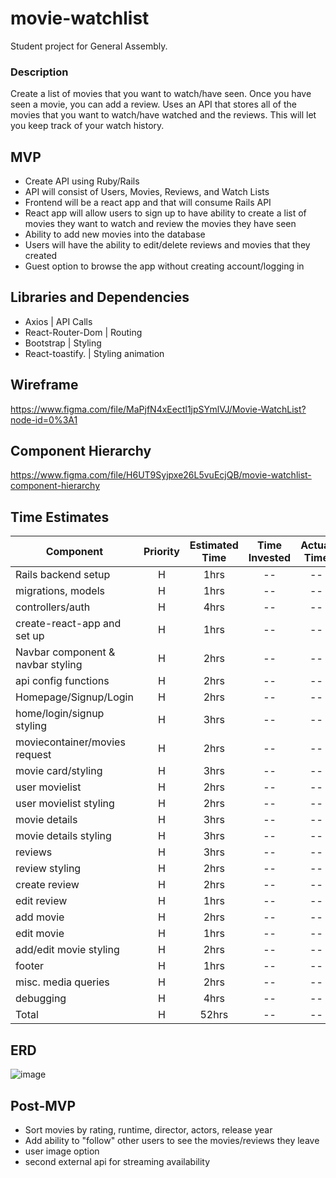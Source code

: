 # movie-watchlist
Student project for General Assembly. 

### Description
Create a list of movies that you want to watch/have seen. Once you have seen a movie, you can add a review.
Uses an API that stores all of the movies that you want to watch/have watched and the reviews. This will let you keep track of your watch history. 

## MVP
- Create API using Ruby/Rails 
- API will consist of Users, Movies, Reviews, and Watch Lists
- Frontend will be a react app and that will consume Rails API 
- React app will allow users to sign up to have ability to create a list of movies they want to watch and review the movies they have seen
- Ability to add new movies into the database
- Users will have the ability to edit/delete reviews and movies that they created
- Guest option to browse the app without creating account/logging in

## Libraries and Dependencies

- Axios             | API Calls
- React-Router-Dom  | Routing
- Bootstrap         | Styling
- React-toastify.   | Styling animation


## Wireframe
https://www.figma.com/file/MaPjfN4xEectl1jpSYmlVJ/Movie-WatchList?node-id=0%3A1


## Component Hierarchy
https://www.figma.com/file/H6UT9Syjpxe26L5vuEcjQB/movie-watchlist-component-hierarchy


## Time Estimates

| Component                                 | Priority | Estimated Time | Time Invested | Actual Time |
| ----------------------------------------- | :------: | :------------: | :-----------: | :---------: |
| Rails backend setup                       |    H     |      1hrs      |     --        |    --       |
| migrations, models                        |    H     |      1hrs      |     --        |    --       |
| controllers/auth                          |    H     |      4hrs      |     --        |    --       |
| create-react-app and set up               |    H     |      1hrs      |     --        |    --       |
| Navbar component & navbar styling         |    H     |      2hrs      |     --        |    --       |
| api config functions                      |    H     |      2hrs      |     --        |    --       |
| Homepage/Signup/Login                     |    H     |      2hrs      |     --        |    --       |
| home/login/signup styling                 |    H     |      3hrs      |     --        |    --       |
| moviecontainer/movies request             |    H     |      2hrs      |     --        |    --       |
| movie card/styling                        |    H     |      3hrs      |     --        |    --       |
| user movielist                            |    H     |      2hrs      |     --        |    --       |
| user movielist styling                    |    H     |      2hrs      |     --        |    --       |
| movie details                             |    H     |      3hrs      |     --        |    --       |
| movie details styling                     |    H     |      3hrs      |     --        |    --       |
| reviews                                   |    H     |      3hrs      |     --        |    --       |
| review styling                            |    H     |      2hrs      |     --        |    --       |
| create review                             |    H     |      2hrs      |     --        |    --       |
| edit review                               |    H     |      1hrs      |     --        |    --       |
| add movie                                 |    H     |      2hrs      |     --        |    --       |
| edit movie                                |    H     |      1hrs      |     --        |    --       |
| add/edit movie styling                    |    H     |      2hrs      |     --        |    --       |
| footer                                    |    H     |      1hrs      |     --        |    --       |
| misc. media queries                       |    H     |      2hrs      |     --        |    --       |
| debugging                                 |    H     |      4hrs      |     --        |    --       |
| Total                                     |    H     |     52hrs      |     --        |    --       |


## ERD
![image](https://user-images.githubusercontent.com/80793283/156278298-6fa8c376-9ecf-4fb5-ba81-25834af2b7d3.png)



## Post-MVP
- Sort movies by rating, runtime, director, actors, release year
- Add ability to "follow" other users to see the movies/reviews they leave
- user image option
- second external api for streaming availability
